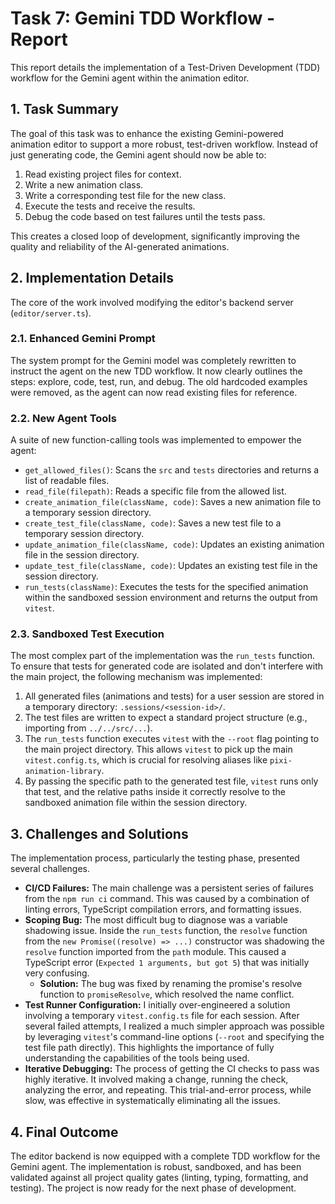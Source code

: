 # Task 7: Gemini TDD Workflow - Report

This report details the implementation of a Test-Driven Development (TDD) workflow for the Gemini agent within the animation editor.

## 1. Task Summary

The goal of this task was to enhance the existing Gemini-powered animation editor to support a more robust, test-driven workflow. Instead of just generating code, the Gemini agent should now be able to:

1.  Read existing project files for context.
2.  Write a new animation class.
3.  Write a corresponding test file for the new class.
4.  Execute the tests and receive the results.
5.  Debug the code based on test failures until the tests pass.

This creates a closed loop of development, significantly improving the quality and reliability of the AI-generated animations.

## 2. Implementation Details

The core of the work involved modifying the editor's backend server (`editor/server.ts`).

### 2.1. Enhanced Gemini Prompt

The system prompt for the Gemini model was completely rewritten to instruct the agent on the new TDD workflow. It now clearly outlines the steps: explore, code, test, run, and debug. The old hardcoded examples were removed, as the agent can now read existing files for reference.

### 2.2. New Agent Tools

A suite of new function-calling tools was implemented to empower the agent:

- `get_allowed_files()`: Scans the `src` and `tests` directories and returns a list of readable files.
- `read_file(filepath)`: Reads a specific file from the allowed list.
- `create_animation_file(className, code)`: Saves a new animation file to a temporary session directory.
- `create_test_file(className, code)`: Saves a new test file to a temporary session directory.
- `update_animation_file(className, code)`: Updates an existing animation file in the session directory.
- `update_test_file(className, code)`: Updates an existing test file in the session directory.
- `run_tests(className)`: Executes the tests for the specified animation within the sandboxed session environment and returns the output from `vitest`.

### 2.3. Sandboxed Test Execution

The most complex part of the implementation was the `run_tests` function. To ensure that tests for generated code are isolated and don't interfere with the main project, the following mechanism was implemented:

1.  All generated files (animations and tests) for a user session are stored in a temporary directory: `.sessions/<session-id>/`.
2.  The test files are written to expect a standard project structure (e.g., importing from `../../src/...`).
3.  The `run_tests` function executes `vitest` with the `--root` flag pointing to the main project directory. This allows `vitest` to pick up the main `vitest.config.ts`, which is crucial for resolving aliases like `pixi-animation-library`.
4.  By passing the specific path to the generated test file, `vitest` runs only that test, and the relative paths inside it correctly resolve to the sandboxed animation file within the session directory.

## 3. Challenges and Solutions

The implementation process, particularly the testing phase, presented several challenges.

- **CI/CD Failures:** The main challenge was a persistent series of failures from the `npm run ci` command. This was caused by a combination of linting errors, TypeScript compilation errors, and formatting issues.
- **Scoping Bug:** The most difficult bug to diagnose was a variable shadowing issue. Inside the `run_tests` function, the `resolve` function from the `new Promise((resolve) => ...)` constructor was shadowing the `resolve` function imported from the `path` module. This caused a TypeScript error (`Expected 1 arguments, but got 5`) that was initially very confusing.
  - **Solution:** The bug was fixed by renaming the promise's resolve function to `promiseResolve`, which resolved the name conflict.
- **Test Runner Configuration:** I initially over-engineered a solution involving a temporary `vitest.config.ts` file for each session. After several failed attempts, I realized a much simpler approach was possible by leveraging `vitest`'s command-line options (`--root` and specifying the test file path directly). This highlights the importance of fully understanding the capabilities of the tools being used.
- **Iterative Debugging:** The process of getting the CI checks to pass was highly iterative. It involved making a change, running the check, analyzing the error, and repeating. This trial-and-error process, while slow, was effective in systematically eliminating all the issues.

## 4. Final Outcome

The editor backend is now equipped with a complete TDD workflow for the Gemini agent. The implementation is robust, sandboxed, and has been validated against all project quality gates (linting, typing, formatting, and testing). The project is now ready for the next phase of development.
